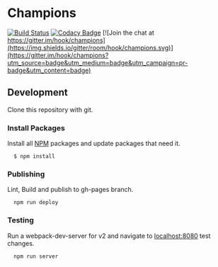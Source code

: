 # Champions

[![Build Status](https://travis-ci.org/hook/champions.svg?branch=master)](https://travis-ci.org/hook/champions)
[![Codacy Badge](https://api.codacy.com/project/badge/grade/baba36c6f40645d78a4479a2d5e51e8f)](https://www.codacy.com/app/gabrielhook/champions)
[![Join the chat at https://gitter.im/hook/champions](https://img.shields.io/gitter/room/hook/champions.svg)](https://gitter.im/hook/champions?utm_source=badge&utm_medium=badge&utm_campaign=pr-badge&utm_content=badge)

## Development

  Clone this repository with git.

### Install Packages

  Install all [NPM](https://www.npmjs.com/) packages and update packages that need it.

```
  $ npm install
```

### Publishing

  Lint, Build and publish to gh-pages branch.

```
  npm run deploy
```

### Testing

  Run a webpack-dev-server for v2 and navigate to [localhost:8080](http://localhost:8080) test changes. 

```
  npm run server
```
